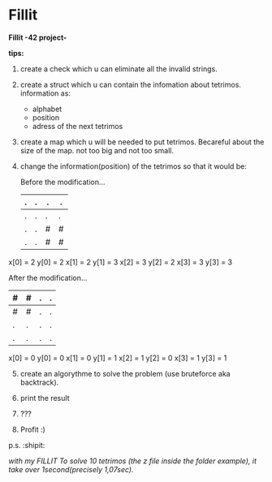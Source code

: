 # Fillit
**Fillit -42 project-**

<strong>tips:</strong>

1. create a check which u can eliminate all the invalid strings.
2. create a struct which u can contain the infomation about tetrimos.
    information as:
    - alphabet
    - position
    - adress of the next tetrimos
3. create a map which u will be needed to put tetrimos.
    Becareful about the size of the map. not too big and not too small.
4. change the information(position) of the tetrimos so that it would be:

    Before the modification...
    
   | . | . | . | . |
   |---|---|---|---|
   | . | . | . | . |
   | . | . | # | # |
   | . | . | # | # |
   
 x[0] = 2
 y[0] = 2
 x[1] = 2
 y[1] = 3
 x[2] = 3
 y[2] = 2
 x[3] = 3
 y[3] = 3
 
  After the modification...
 
   | # | # | . | . |
   |---|---|---|---|
   | # | # | . | . |
   | . | . | . | . |
   | . | . | . | . |
   
 x[0] = 0
 y[0] = 0
 x[1] = 0
 y[1] = 1
 x[2] = 1
 y[2] = 0
 x[3] = 1
 y[3] = 1
 
 
5. create an algorythme to solve the problem (use bruteforce aka backtrack).
 
6. print the result

7. ???

8. Profit :)


p.s. :shipit:

*with my FILLIT
To solve 10 tetrimos (the z file inside the folder example),
it take over 1second(precisely 1,07sec).*

